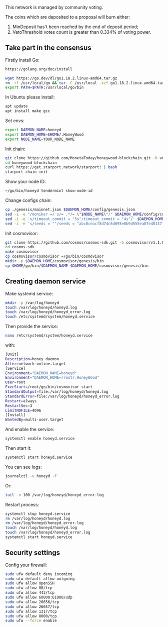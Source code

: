 This network is managed by community voting.

The coins which are deposited to a proposal will burn either:
1) MinDeposit has't been reached by the end of deposit period;
2) VetoThreshold votes count is greater than 0.334% of voting power.


## Take part in the consensus

Firstly install Go:
```sh
https://golang.org/doc/install

wget https://go.dev/dl/go1.18.2.linux-amd64.tar.gz
rm -rf /usr/local/go && tar -C /usr/local -xzf go1.18.2.linux-amd64.tar.gz
export PATH=$PATH:/usr/local/go/bin
```

In Ubuntu please install:
```sh
apt update
apt install make gcc
```

Set envs:
```sh
export DAEMON_NAME=honeyd
export DAEMON_HOME=$HOME/.HoneyWood
export NODE_NAME=YOUR_NODE_NAME
```

Init chain:
```sh
git clone https://github.com/MonetaToday/honeywood-blockchain.git -b v0.1.7
cd honeywood-blockchain
curl https://get.starport.network/starport! | bash
starport chain init
```

Show your node ID:
```sh
~/go/bin/honeyd tendermint show-node-id
```

Change configs chain:
```sh
cp ./genesis/mainnet.json $DAEMON_HOME/config/genesis.json
sed -i -e "/moniker =/ s/= .*/= \"$NODE_NAME\"/" $DAEMON_HOME/config/config.toml
sed -i -e 's/timeout_commit = "5s"/timeout_commit = "4s"/' $DAEMON_HOME/config/config.toml
sed -i -e 's/seeds = ""/seeds = "abc0ceacf8d74c6d095e8b9d555ea87e40137f57@139.162.241.189:26656"/' $DAEMON_HOME/config/config.toml
```

Init cosmovisor:
```sh
git clone https://github.com/cosmos/cosmos-sdk.git -b cosmovisor/v1.1.0
cd cosmos-sdk
make cosmovisor
cp cosmovisor/cosmovisor ~/go/bin/cosmovisor
mkdir -p $DAEMON_HOME/cosmovisor/genesis/bin
cp $HOME/go/bin/$DAEMON_NAME $DAEMON_HOME/cosmovisor/genesis/bin
```

## Creating daemon service

Make systemd service:
```sh
mkdir -p /var/log/honeyd
touch /var/log/honeyd/honeyd.log
touch /var/log/honeyd/honeyd_error.log
touch /etc/systemd/system/honeyd.service
```

Then provide the service:
```sh
nano /etc/systemd/system/honeyd.service
```

with:
```sh
[Unit]
Description=honey daemon
After=network-online.target
[Service]
Environment="DAEMON_NAME=honeyd"
Environment="DAEMON_HOME=/root/.HoneyWood"
User=root
ExecStart=/root/go/bin/cosmovisor start
StandardOutput=file:/var/log/honeyd/honeyd.log
StandardError=file:/var/log/honeyd/honeyd_error.log
Restart=always
RestartSec=3
LimitNOFILE=4096
[Install]
WantedBy=multi-user.target
```

And enable the service:
```sh
systemctl enable honeyd.service
```

Then start it:
```sh
systemctl start honeyd.service
```

You can see logs:
```sh
journalctl -u honeyd -f
```

Or:
```sh
tail -n 100 /var/log/honeyd/honeyd_error.log
```

Restart process:
```sh
systemctl stop honeyd.service
rm /var/log/honeyd/honeyd.log
rm /var/log/honeyd/honeyd_error.log
touch /var/log/honeyd/honeyd.log
touch /var/log/honeyd/honeyd_error.log
systemctl start honeyd.service
```

## Security settings

Config your firewall:
```sh
sudo ufw default deny incoming
sudo ufw default allow outgoing
sudo ufw allow OpenSSH
sudo ufw allow 80/tcp
sudo ufw allow 443/tcp
sudo ufw allow 60000:61000/udp
sudo ufw allow 26656/tcp
sudo ufw allow 26657/tcp
sudo ufw allow 1317/tcp
sudo ufw allow 8080/tcp
sudo ufw --force enable
```